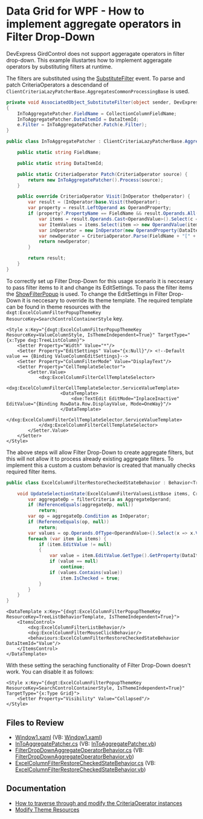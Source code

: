 # Data Grid for WPF - How to implement aggregate operators in Filter Drop-Down

DevExpress GirdControl does not support aggeragate operators in filter drop-down. This example illustartes how to implement aggeragate operators by substituting filters at runtime.

The filters are substituted using the [SubstituteFilter](https://docs.devexpress.com/WPF/DevExpress.Xpf.Grid.GridControl.SubstituteFilter) event. To parse and patch CriteriaOperators a descendand of `ClientCriteriaLazyPatcherBase.AggregatesCommonProcessingBase` is used.

```cs
private void AssociatedObject_SubstituteFilter(object sender, DevExpress.Data.SubstituteFilterEventArgs e)
{
    InToAggregatePatcher.FieldName = CollectionColumnFieldName;
    InToAggregatePatcher.DataItemId = DataItemId;
    e.Filter = InToAggregatePatcher.Patch(e.Filter);
}

public class InToAggregatePatcher : ClientCriteriaLazyPatcherBase.AggregatesCommonProcessingBase {

    public static string FieldName;

    public static string DataItemId;

    public static CriteriaOperator Patch(CriteriaOperator source) {
        return new InToAggregatePatcher().Process(source);
    }

    public override CriteriaOperator Visit(InOperator theOperator) {
        var result = (InOperator)base.Visit(theOperator);
        var property = result.LeftOperand as OperandProperty;
        if (property?.PropertyName == FieldName && result.Operands.All(c => c is OperandValue)) {
            var items = result.Operands.Cast<OperandValue>().Select(c => c.Value);
            var ItemValues = items.Select(item => new OperandValue(item.GetType().GetProperty(DataItemId).GetValue(item)));
            var inOperator = new InOperator(new OperandProperty(DataItemId), ItemValues);
            var newOperator = CriteriaOperator.Parse(FieldName + "[" + inOperator.ToString() + "]");
            return newOperator;
        }

        return result;
    }
}
```

To correctly set up Filter Drop-Down for this usage scenario it is neccesary to pass filter items to it and change its EditSettings. To pass the filter items the [ShowFilterPopup](https://docs.devexpress.com/WPF/DevExpress.Xpf.Grid.DataViewBase.ShowFilterPopup) is used. To change the EditSettings in Filter Drop-Down it is neccesary to override its theme template. The required template can be found in theme resources with the `dxgt:ExcelColumnFilterPopupThemeKey ResourceKey=SearchControlContainerStyle` key.

```XAML
<Style x:Key="{dxgt:ExcelColumnFilterPopupThemeKey ResourceKey=ValueColumnStyle, IsThemeIndependent=True}" TargetType="{x:Type dxg:TreeListColumn}">
    <Setter Property="Width" Value="*"/>
    <Setter Property="EditSettings" Value="{x:Null}"/> <!--Default value == {Binding ValueColumnEditSettings}-->
    <Setter Property="ColumnFilterMode" Value="DisplayText"/>
    <Setter Property="CellTemplateSelector">
        <Setter.Value>
            <dxg:ExcelColumnFilterCellTemplateSelector>
                <dxg:ExcelColumnFilterCellTemplateSelector.ServiceValueTemplate>
                    <DataTemplate>
                        <dxe:TextEdit EditMode="InplaceInactive" EditValue="{Binding RowData.Row.DisplayValue, Mode=OneWay}"/>
                    </DataTemplate>
                </dxg:ExcelColumnFilterCellTemplateSelector.ServiceValueTemplate>
            </dxg:ExcelColumnFilterCellTemplateSelector>
        </Setter.Value>
    </Setter>
</Style>
```

The above steps will allow Filter Drop-Down to create aggregate filters, but this will not allow it to process already existing aggregate filters. To implement this a custom a custom behavior is created that manually checks required filter items.

```cs
public class ExcelColumnFilterRestoreCheckedStateBehavior : Behavior<TreeListView> {

    void UpdateSelectionState(ExcelColumnFilterValuesListBase items, CriteriaOperator filterCriteria) {
        var aggregateOp = filterCriteria as AggregateOperand;
        if (ReferenceEquals(aggregateOp, null))
            return;
        var op = aggregateOp.Condition as InOperator;
        if (ReferenceEquals(op, null))
            return;
        var values = op.Operands.OfType<OperandValue>().Select(x => x.Value).ToList();
        foreach (var item in items) {
            if (item.EditValue != null)
            {
                var value = item.EditValue.GetType().GetProperty(DataItemId).GetValue(item.EditValue);
                if (value == null)
                    continue;
                if (values.Contains(value))
                    item.IsChecked = true;
            }
        }
    }
}
```

```XAML
<DataTemplate x:Key="{dxgt:ExcelColumnFilterPopupThemeKey ResourceKey=TreeListBehaviorTemplate, IsThemeIndependent=True}">
    <ItemsControl>
        <dxg:ExcelColumnFilterListBehavior/>
        <dxg:ExcelColumnFilterMouseClickBehavior/>
        <behaviours:ExcelColumnFilterRestoreCheckedStateBehavior DataItemId="Value"/>
    </ItemsControl>
</DataTemplate>
```

With these setting the seraching functionality of Filter Drop-Down doesn't work. You can disable it as follows:
```XAML
<Style x:Key="{dxgt:ExcelColumnFilterPopupThemeKey ResourceKey=SearchControlContainerStyle, IsThemeIndependent=True}" TargetType="{x:Type Grid}">
    <Setter Property="Visibility" Value="Collapsed"/>
</Style>
```

## Files to Review

* [Window1.xaml](./CS/FilterDropDown_AgregateOperators/MainWindow.xaml) (VB: [Window1.xaml](./VB/FilterDropDown_AgregateOperators/MainWindow.xaml))
* [InToAggregatePatcher.cs](./CS/FilterDropDown_AgregateOperators/Behaviours/InToAggregatePatcher.cs) (VB: [InToAggregatePatcher.vb](./VB/FilterDropDown_AgregateOperators/Behaviours/InToAggregatePatcher.vb))
* [FilterDropDownAggregateOperatorBehavior.cs](./CS/FilterDropDown_AgregateOperators/Behaviours/FilterDropDownAggregateOperatorBehavior.cs) (VB: [FilterDropDownAggregateOperatorBehavior.vb](./VB/FilterDropDown_AgregateOperators/Behaviours/FilterDropDownAggregateOperatorBehavior.vb))
* [ExcelColumnFilterRestoreCheckedStateBehavior.cs](./CS/FilterDropDown_AgregateOperators/Behaviours/ExcelColumnFilterRestoreCheckedStateBehavior.cs) (VB: [ExcelColumnFilterRestoreCheckedStateBehavior.vb](./VB/FilterDropDown_AgregateOperators/Behaviours/ExcelColumnFilterRestoreCheckedStateBehavior.vb))

## Documentation

- [How to traverse through and modify the CriteriaOperator instances](https://supportcenter.devexpress.com/internal/ticket/details/T320172)
- [Modify Theme Resources](https://docs.devexpress.com/WPF/403598/common-concepts/themes/customize-devexpress-theme-resources)
